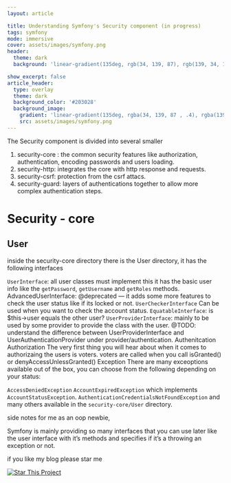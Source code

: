 ```yaml
---
layout: article

title: Understanding Symfony's Security component (in progress)
tags: symfony
mode: immersive
cover: assets/images/symfony.png
header:
  theme: dark
  background: 'linear-gradient(135deg, rgb(34, 139, 87), rgb(139, 34, 139)'

show_excerpt: false
article_header:
  type: overlay
  theme: dark
  background_color: '#203028'
  background_image:
    gradient: 'linear-gradient(135deg, rgba(34, 139, 87 , .4), rgba(139, 34, 139, .4))'
    src: assets/images/symfony.png
---
```


The Security component is divided into several smaller

1. security-core : the common security features like authorization, authentication, encoding passwords and users loading.
2.  security-http: integrates the core with http response and requests.
3. security-csrf: protection from the csrf attacs.
4. security-guard: layers of authentications together to allow more complex authentication steps.

# Security - core

## User

inside the security-core directory there is the User directory, it has the following interfaces

`UserInterface`: all user classes must implement this it has the basic user info like the `getPassword`, `getUsername` and `getRoles` methods.
AdvancedUserInterface: @deprecated — it adds some more features to check the user status like if its locked or not.
`UserCheckerInterface` Can be used when you want to check the account status.
`EquatableInterface`: is $this->user equals the other user?
`UserProviderInterface`: mainly to be used by some provider to provide the class with the user. @TODO: understand the difference between UserProviderInterface and UserAuthenticationProvider under provider/authentication.
Authenitcation
Authorization
The very first thing you will hear about when it comes to authorizaing the users is voters. voters are called when you call isGranted() or denyAccessUnlessGranted() Exception There are many exceoptions available out of the box, you can choose from the following depending on your status:

`AccessDeniedException` `AccountExpiredException` which implements `AccountStatusException`. `AuthenticationCredentialsNotFoundException` and many others available in the `security-core/User` directory.

side notes for me as an oop newbie,

Symfony is mainly providing so many interfaces that you can use later like the user interface with it’s methods and specifies if it’s a throwing an exception or not.

if you like my blog please star me 

[![Star This Project](https://img.shields.io/github/stars/ahmed-ayman/jekyll-TeXt-theme.svg?label=Stars&style=social)](https://github.com/ahmed-ayman/ahmed-ayman.github.io/)

<!--  some custom styling. -->
<style>
.hero.hero--dark.overlay{
  background-size: contain;
    background-repeat: no-repeat;
}
  </style>

  <div id="gitalk-container"></div>
